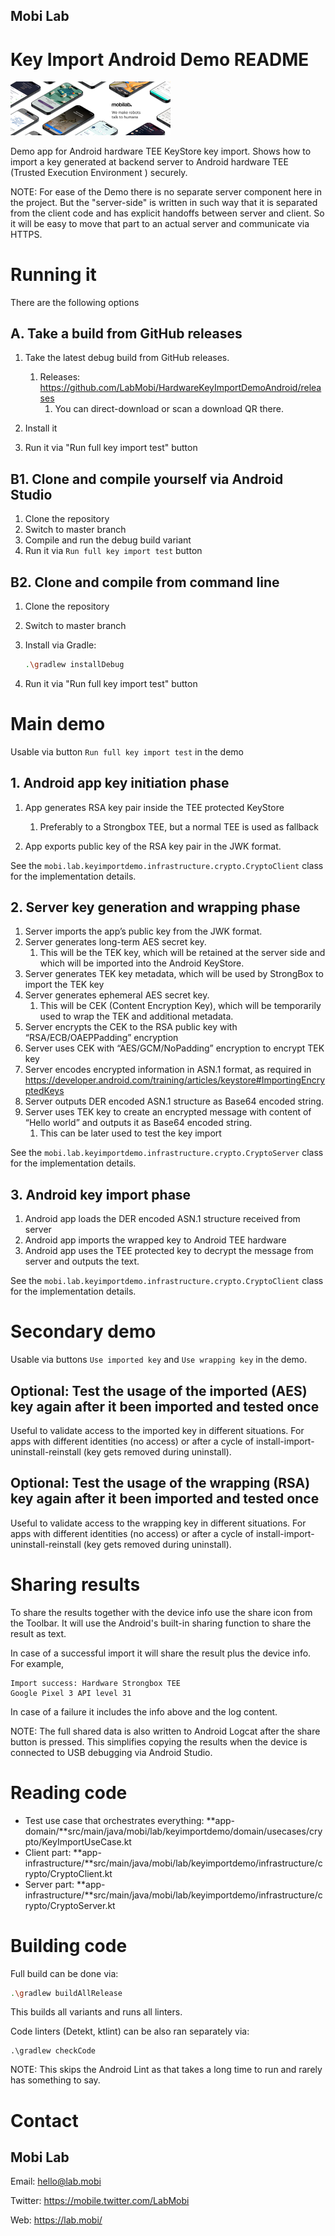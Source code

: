 ## Mobi Lab

# Key Import Android Demo README

<img src="img\mobilab-header-logo.png" style="zoom:25%;" />

Demo app for Android hardware TEE KeyStore key import. Shows how to import a key generated at backend server to Android hardware TEE (Trusted Execution Environment ) securely.

NOTE: For ease of the Demo there is no separate server component here in the project. But the "server-side" is written in such way that it is separated from the client code and has explicit handoffs between server and client. So it will be easy to move that part to an actual server and communicate via HTTPS.

# Running it

There are the following options

## A. Take a build from GitHub releases

1. Take the latest debug build from GitHub releases.
   1. Releases: https://github.com/LabMobi/HardwareKeyImportDemoAndroid/releases
      1. You can direct-download or scan a download QR there.

2. Install it
3. Run it via "Run full key import test" button

## B1. Clone and compile yourself via Android Studio

1. Clone the repository
2. Switch to master branch
3. Compile and run the debug build variant
4. Run it via `Run full key import test` button

## B2. Clone and compile from command line

1. Clone the repository

2. Switch to master branch

3. Install via Gradle:

   ```bash
   .\gradlew installDebug
   ```

4. Run it via "Run full key import test" button

# Main demo

Usable via button `Run full key import test` in the demo

## 1. Android app key initiation phase

1. App generates RSA key pair inside the TEE protected KeyStore
   1. Preferably to a Strongbox TEE, but a normal TEE is used as fallback

2. App exports public key of the RSA key pair in the JWK format.

See the `mobi.lab.keyimportdemo.infrastructure.crypto.CryptoClient` class for the implementation details.

## 2. Server key generation and wrapping phase

1. Server imports the app’s public key from the JWK format. 
2. Server generates long-term AES secret key. 
   1. This will be the TEK key, which will be retained at the server side and which will be imported into the Android KeyStore.
3. Server generates TEK key metadata, which will be used by StrongBox to import the TEK key
4. Server generates ephemeral AES secret key. 
   1. This will be CEK (Content Encryption Key), which will be temporarily used to wrap the TEK and additional metadata. 
5. Server encrypts the CEK to the RSA public key with “RSA/ECB/OAEPPadding” encryption
6. Server uses CEK with “AES/GCM/NoPadding” encryption to encrypt TEK key
7. Server encodes encrypted information in ASN.1 format, as required in https://developer.android.com/training/articles/keystore#ImportingEncryptedKeys
8. Server outputs DER encoded ASN.1 structure as Base64 encoded string. 
9. Server uses TEK key to create an encrypted message with content of “Hello world” and outputs it as Base64 encoded string. 
   1. This can be later used to test the key import


See the `mobi.lab.keyimportdemo.infrastructure.crypto.CryptoServer` class for the implementation details.

## 3. Android key import phase

1. Android app loads the DER encoded ASN.1 structure received from server
2. Android app imports the wrapped key to Android TEE hardware
3. Android app uses the TEE protected key to decrypt the message from server and outputs the text. 

See the `mobi.lab.keyimportdemo.infrastructure.crypto.CryptoClient` class for the implementation details.

# Secondary demo

Usable via buttons `Use imported key` and `Use wrapping key` in the demo.

## Optional: Test the usage of the imported (AES) key again after it been imported and tested once

Useful to validate access to the imported key in different situations. For apps with different identities (no access) or after a cycle of install-import-uninstall-reinstall (key gets removed during uninstall).

## Optional: Test the usage of the wrapping (RSA) key again after it been imported and tested once

Useful to validate access to the wrapping key in different situations. For apps with different identities (no access) or after a cycle of install-import-uninstall-reinstall (key gets removed during uninstall).

# Sharing results

To share the results together with the device info use the share icon from the Toolbar. It will use the Android's built-in sharing function to share the result as text.

In case of a successful import it will share the result plus the device info. For example,

```
Import success: Hardware Strongbox TEE
Google Pixel 3 API level 31 
```

In case of a failure it includes the info above and the log content.

NOTE: The full shared data is also written to Android Logcat after the share button is pressed. This simplifies copying the results when the device is connected to USB debugging via Android Studio.

# Reading code

- Test use case that orchestrates everything: **app-domain/**src/main/java/mobi/lab/keyimportdemo/domain/usecases/crypto/KeyImportUseCase.kt
- Client part: **app-infrastructure/**src/main/java/mobi/lab/keyimportdemo/infrastructure/crypto/CryptoClient.kt
- Server part: **app-infrastructure/**src/main/java/mobi/lab/keyimportdemo/infrastructure/crypto/CryptoServer.kt



# Building code

Full build can be done via:

```bash
.\gradlew buildAllRelease
```

This builds all variants and runs all linters.

Code linters (Detekt, ktlint) can be also ran separately via:

```
.\gradlew checkCode
```

NOTE: This skips the Android Lint as that takes a long time to run and rarely has something to say.

# Contact

## Mobi Lab

Email: hello@lab.mobi

Twitter: https://mobile.twitter.com/LabMobi

Web: https://lab.mobi/
